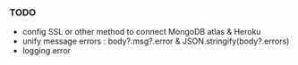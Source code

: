 ### TODO
-  config SSL or other method to connect MongoDB atlas & Heroku
-  unify message errors : body?.msg?.error & JSON.stringify(body?.errors)
-  logging error